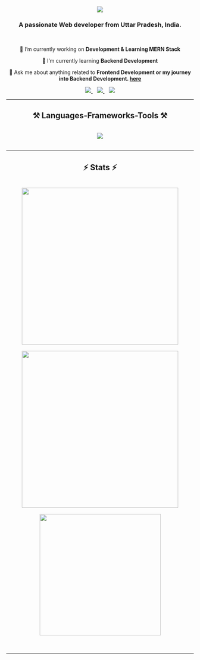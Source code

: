 <h1 align="center">
    <img src="https://readme-typing-svg.herokuapp.com/?font=Righteous&size=35&center=true&vCenter=true&width=500&height=70&duration=4000&lines=Hi+There!+👋;+I'm+Roshan+Chaurasia!;" />
</h1>

<h3 align="center">A passionate Web developer from Uttar Pradesh, India.</h3>

<br/>

<div align="center">
 
 🔭 I’m currently working on **Development & Learning MERN Stack**
 
 🌱 I’m currently learning **Backend Development**

💬 Ask me about anything related to **Frontend Development or my journey into Backend Development. [here](https://www.linkedin.com/in/roshan-chaurasia-ba6aaa301)**


 </div>
 
<div align="center"> 
  <a href="mailto:roshanchaurasia990@gmail.com">
    <img src="https://img.shields.io/badge/Gmail-333333?style=for-the-badge&logo=gmail&logoColor=red" />
  </a> &nbsp;&nbsp;
  <a href="https://www.linkedin.com/in/roshan-chaurasia-ba6aaa301" target="_blank">
    <img src="https://img.shields.io/badge/LinkedIn-0077B5?style=for-the-badge&logo=linkedin&logoColor=white" target="_blank" />
  </a>&nbsp;&nbsp;
  <a href="https://cyberroshan.github.io/portfolio-Roshan.github.io/" target="_blank">
     <img src="https://img.shields.io/badge/Portfolio-FF5722?style=for-the-badge&logo=todoist&logoColor=white" target="_blank" />
  </a>
</div>

 <hr/>
 
<h2 align="center">⚒️ Languages-Frameworks-Tools ⚒️</h2>
<br/>
<div align="center">
    <img src="https://skillicons.dev/icons?i=html,css,javascript,jquery,bootstrap,tailwind,react,vite,redux,nextjs,nodejs,express,mongodb,github,git,vscode" /><br>
</div>

<br/>
<hr/>

<h2 align="center">⚡ Stats ⚡</h2>
<br>
<div align=center>
  <img width=420 src="https://github-readme-stats.vercel.app/api?username=CyberRoshan&theme=highcontrast&show_icons=true&hide_border=false&count_private=true"/><br/><br/>
  <img width=420 src="https://github-readme-streak-stats.herokuapp.com/?user=CyberRoshan&theme=highcontrast&hide_border=false" />
  <br/><br/>
  <img width=325 align="center" src="https://github-readme-stats.vercel.app/api/top-langs/?username=CyberRoshan&theme=highcontrast&show_icons=true&hide_border=false&layout=compact" />
</div>
<br/><br/>
<hr/>
<br/>

